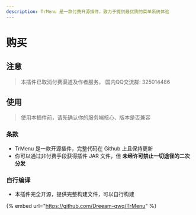 ```yaml
---
description: TrMenu 是一款付费开源插件，致力于提供最优质的菜单系统体验
---
```


# 购买

## 注意

> 本插件已取消付费渠道及作者服务， 国内QQ交流群: 325014486

## 使用

> 使用本插件前，请先确认你的服务端核心、版本是否兼容

### 条款

* TrMenu 是一款开源插件，完整代码在 Github 上且保持更新
* 你可以通过非付费手段获得插件 JAR 文件，但 **未经许可禁止一切途径的二次分发**

### 自行编译 <a href="#zi-hang-bian-yi" id="zi-hang-bian-yi"></a>

* 本插件完全开源，提供完整构建文件，可以自行构建

{% embed url="https://github.com/Dreeam-qwq/TrMenu" %}
